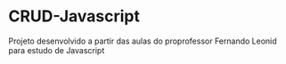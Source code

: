# CRUD-Javascript
Projeto desenvolvido a partir das aulas do proprofessor  Fernando Leonid para estudo de Javascript
